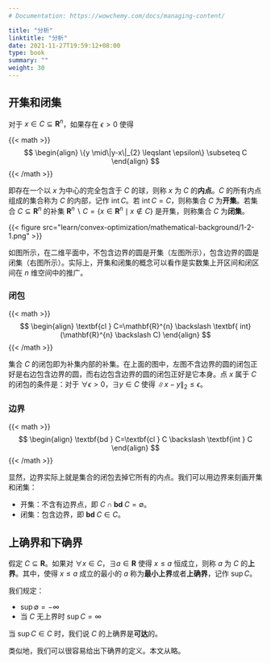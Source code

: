 ```yaml
---
# Documentation: https://wowchemy.com/docs/managing-content/

title: "分析"
linktitle: "分析"
date: 2021-11-27T19:59:12+08:00
type: book
summary: ""
weight: 30
---
```


<!--more-->

## 开集和闭集

对于 $x \in C \subseteq \mathbf{R}^n$，如果存在 $\epsilon > 0$ 使得

{{< math >}}
$$
\begin{align}
\{y \mid\|y-x\|_{2} \leqslant \epsilon\} \subseteq C
\end{align}
$$
{{< /math >}}

即存在一个以 $x$ 为中心的完全包含于 $C$ 的球，则称 $x$ 为 $C$ 的**内点**。$C$ 的所有内点组成的集合称为 $C$ 的内部，记作 $\operatorname{int}C$。若 $\operatorname{int}C = C$，则称集合 $C$ 为**开集**。若集合 $C \subseteq \mathbf{R}^n$ 的补集 $\mathbf{R}^{n} \backslash C=\{x \in \mathbf{R}^{n} \mid x \notin C\}$ 是开集，则称集合 $C$ 为**闭集**。

{{< figure src="learn/convex-optimization/mathematical-background/1-2-1.png" >}}

如图所示，在二维平面中，不包含边界的圆是开集（左图所示），包含边界的圆是闭集（右图所示）。实际上，开集和闭集的概念可以看作是实数集上开区间和闭区间在 $n$ 维空间中的推广。

### 闭包

{{< math >}}
$$
\begin{align}
\textbf{cl } C=\mathbf{R}^{n} \backslash \textbf{ int}(\mathbf{R}^{n} \backslash C)
\end{align}
$$
{{< /math >}}

集合 $C$ 的闭包即为补集内部的补集。在上面的图中，左图不含边界的圆的闭包正好是右边包含边界的圆，而右边包含边界的圆的闭包正好是它本身。点 $x$ 属于 $C$ 的闭包的条件是：对于 $\forall \epsilon > 0$，$\exists y \in C$ 使得 $\|x-y\| _2 \leqslant \epsilon$。

### 边界

{{< math >}}
$$
\begin{align}
\textbf{bd } C=\textbf{cl } C \backslash \textbf{int } C
\end{align}
$$
{{< /math >}}

显然，边界实际上就是集合的闭包去掉它所有的内点。我们可以用边界来刻画开集和闭集：

- 开集：不含有边界点，即 $C \cap \textbf{bd } C = \emptyset$。
- 闭集：包含边界，即 $\textbf{bd } C \in C$。

## 上确界和下确界

假定 $C \subseteq \mathbf{R}$。如果对 $\forall x \in C$，$\exists a \in \mathbf{R}$ 使得 $x \leqslant a$ 恒成立，则称 $a$ 为 $C$ 的**上界**。其中，使得 $x \leqslant a$ 成立的最小的 $a$ 称为**最小上界**或者**上确界**，记作 $\sup C$。

我们规定：

- $\sup \emptyset = - \infty$
- 当 $C$ 无上界时 $\sup C = \infty$

当 $\sup C \in C$ 时，我们说 $C$ 的上确界是**可达**的。

类似地，我们可以很容易给出下确界的定义。本文从略。